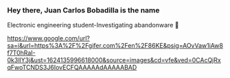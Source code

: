 
### Hey there, Juan Carlos Bobadilla is the name 
Electronic engineering student-Investigating abandonware 🤖

https://www.google.com/url?sa=i&url=https%3A%2F%2Fgifer.com%2Fen%2F86KE&psig=AOvVaw1iAw8f7T0hRaI-0k3lIY3j&ust=1624135996618000&source=images&cd=vfe&ved=0CAcQjRxqFwoTCNDS3J6IovECFQAAAAAdAAAAABAD

<!--
**JCBS-ielec/JCBS-ielec** is a ✨ _special_ ✨ repository because its `README.md` (this file) appears on your GitHub profile.

Here are some ideas to get you started:

- 🔭 I’m currently working on ...
- 🌱 I’m currently learning ...
- 👯 I’m looking to collaborate on ...
- 🤔 I’m looking for help with ...
- ⚡ Fun fact: ...
-->
